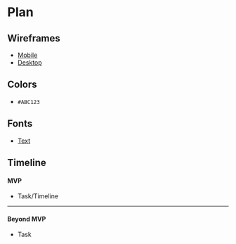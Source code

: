 # Plan

## Wireframes
* [Mobile](https://wireframe.cc/UMRXL2)
* [Desktop](https://wireframe.cc/CHjprm)

## Colors
* `#ABC123`

## Fonts
* [Text](URL)

## Timeline

#### MVP

* Task/Timeline

---

#### Beyond MVP

* Task
